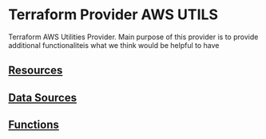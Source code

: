 # Terraform Provider AWS UTILS

Terraform AWS Utilities Provider. Main purpose of this provider is to provide additional functionaliteis what we think would be helpful to have

## [Resources](./docs/resources/)
## [Data Sources](./docs/data-sources/)
## [Functions](./docs/functions/)